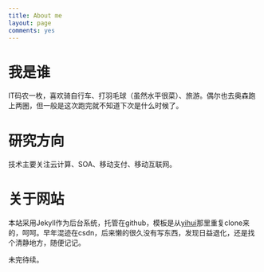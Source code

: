 ```yaml
---
title: About me
layout: page
comments: yes
---
```


# 我是谁

IT码农一枚，喜欢骑自行车、打羽毛球（虽然水平很菜）、旅游。偶尔也去奥森跑上两圈，但一般是这次跑完就不知道下次是什么时候了。

# 研究方向

技术主要关注云计算、SOA、移动支付、移动互联网。


# 关于网站

本站采用Jekyll作为后台系统，托管在github，模板是从[yihui](http://yihui.name)那里重复clone来的，呵呵。早年混迹在csdn，后来懒的很久没有写东西，发现日益退化，还是找个清静地方，随便记记。




未完待续。

